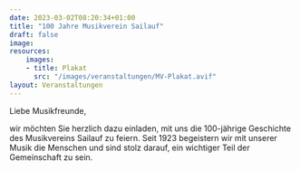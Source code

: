 ```yaml
---
date: 2023-03-02T08:20:34+01:00
title: "100 Jahre Musikverein Sailauf"
draft: false
image: 
resources:
    images:
    - title: Plakat 
      src: "/images/veranstaltungen/MV-Plakat.avif"
layout: Veranstaltungen
---
```


Liebe Musikfreunde,

wir möchten Sie herzlich dazu einladen, mit uns die 100-jährige Geschichte des Musikvereins Sailauf zu feiern. 
Seit 1923 begeistern wir mit unserer Musik die Menschen und sind stolz darauf, ein wichtiger Teil der Gemeinschaft zu sein.

